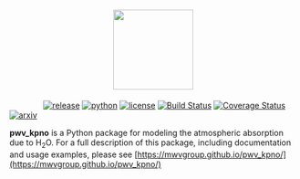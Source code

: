 <h1 align="center">
  <img src="LOGO.png" height="140">
  <br>
</h1>

&nbsp;&nbsp;&nbsp;&nbsp;&nbsp;&nbsp;&nbsp;&nbsp;&nbsp;&nbsp;&nbsp;&nbsp;&nbsp;&nbsp;
[![release](https://img.shields.io/badge/version-2.0.0.dev-blue.svg)]()
[![python](https://img.shields.io/badge/python-3.5+-blue.svg)]()
[![license](https://img.shields.io/badge/license-GPL%20v3.0-blue.svg)](https://www.gnu.org/licenses/gpl-3.0.en.html)
[![Build Status](https://travis-ci.org/mwvgroup/pwv_kpno.svg?branch=master)](https://travis-ci.org/mwvgroup/pwv_kpno)
[![Coverage Status](https://coveralls.io/repos/github/mwvgroup/pwv_kpno/badge.svg?branch=master)](https://coveralls.io/github/mwvgroup/pwv_kpno?branch=master)
[![arxiv](https://img.shields.io/badge/astro--ph.IM-arXiv%3A1806.09701-B31B1B.svg)](https://arxiv.org/abs/1806.09701)


**pwv_kpno** is a Python package for modeling the atmospheric absorption due
to H<sub>2</sub>O. For a full description of this package, including
documentation and usage examples, please see
[https://mwvgroup.github.io/pwv_kpno/](https://mwvgroup.github.io/pwv_kpno/)